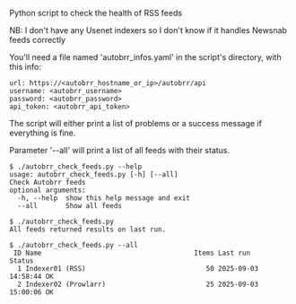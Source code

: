 Python script to check the health of RSS feeds

NB: I don't have any Usenet indexers so I don't know if it handles Newsnab feeds correctly

You'll need a file named 'autobrr_infos.yaml' in the script's directory, with this info:

```
url: https://<autobrr_hostname_or_ip>/autobrr/api
username: <autobrr_username>
password: <autobrr_password>
api_token: <autobrr_api_token>
```

The script will either print a list of problems or a success message if everything is fine.

Parameter '--all' will print a list of all feeds with their status.

```
$ ./autobrr_check_feeds.py --help
usage: autobrr_check_feeds.py [-h] [--all]
Check Autobrr feeds
optional arguments:
  -h, --help  show this help message and exit
  --all       Show all feeds
```

```
$ ./autobrr_check_feeds.py
All feeds returned results on last run.
```

```
$ ./autobrr_check_feeds.py --all
 ID Name                                      Items Last run            Status
  1 Indexer01 (RSS)                              50 2025-09-03 14:58:44 OK
  2 Indexer02 (Prowlarr)                         25 2025-09-03 15:00:06 OK
```


